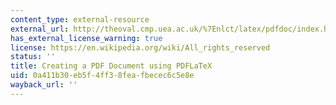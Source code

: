 ```yaml
---
content_type: external-resource
external_url: http://theoval.cmp.uea.ac.uk/%7Enlct/latex/pdfdoc/index.html
has_external_license_warning: true
license: https://en.wikipedia.org/wiki/All_rights_reserved
status: ''
title: Creating a PDF Document using PDFLaTeX
uid: 0a411b30-eb5f-4ff3-8fea-fbecec6c5e8e
wayback_url: ''
---
```

